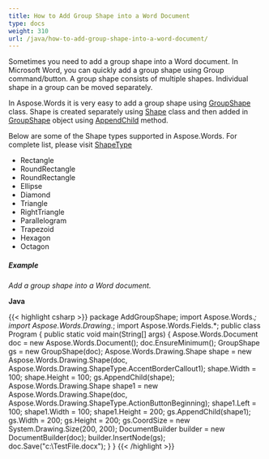 ```yaml
---
title: How to Add Group Shape into a Word Document
type: docs
weight: 310
url: /java/how-to-add-group-shape-into-a-word-document/
---
```


Sometimes you need to add a group shape into a Word document. In Microsoft Word, you can quickly add a group shape using Group command/button. A group shape consists of multiple shapes. Individual shape in a group can be moved separately.

In Aspose.Words it is very easy to add a group shape using [GroupShape](http://www.aspose.com/api/java/words/com.aspose.words/classes/GroupShape) class. Shape is created separately using [Shape](http://www.aspose.com/api/java/words/com.aspose.words/classes/Shape) class and then added in [GroupShape](http://www.aspose.com/api/java/words/com.aspose.words/classes/GroupShape) object using [AppendChild](http://www.aspose.com/api/java/words/com.aspose.words/classes/groupshape/methods/appendChild\(com.aspose.words.Node\)/) method.

Below are some of the Shape types supported in Aspose.Words. For complete list, please visit [ShapeType](http://www.aspose.com/api/java/words/com.aspose.words/constants/ShapeType)

- Rectangle
- RoundRectangle
- RoundRectangle
- Ellipse
- Diamond
- Triangle
- RightTriangle
- Parallelogram
- Trapezoid
- Hexagon
- Octagon

##### **Example**

*Add a group shape into a Word document.*

**Java**

{{< highlight csharp >}}
package AddGroupShape;
import Aspose.Words.*;
import Aspose.Words.Drawing.*;
import Aspose.Words.Fields.*;
public class Program
{
	public static void main(String[] args)
	{
		Aspose.Words.Document doc = new Aspose.Words.Document();
	        doc.EnsureMinimum();
		GroupShape gs = new GroupShape(doc);
		Aspose.Words.Drawing.Shape shape = new Aspose.Words.Drawing.Shape(doc, Aspose.Words.Drawing.ShapeType.AccentBorderCallout1);
		shape.Width = 100;
		shape.Height = 100;
		gs.AppendChild(shape);
		Aspose.Words.Drawing.Shape shape1 = new Aspose.Words.Drawing.Shape(doc, Aspose.Words.Drawing.ShapeType.ActionButtonBeginning);
		shape1.Left = 100;
		shape1.Width = 100;
		shape1.Height = 200;
		gs.AppendChild(shape1);
	        gs.Width = 200;
		gs.Height = 200;
		gs.CoordSize = new System.Drawing.Size(200, 200);
		DocumentBuilder builder = new DocumentBuilder(doc);
		builder.InsertNode(gs);
		doc.Save("c:\\TestFile.docx");
	}
}
{{< /highlight >}}
